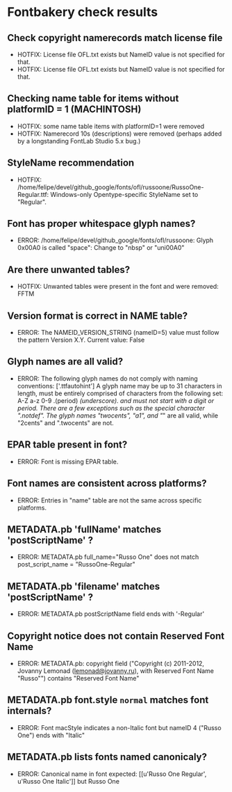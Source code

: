 # Fontbakery check results
## Check copyright namerecords match license file
* HOTFIX: License file OFL.txt exists but NameID value is not specified for that.
* HOTFIX: License file OFL.txt exists but NameID value is not specified for that.

## Checking name table for items without platformID = 1 (MACHINTOSH)
* HOTFIX: some name table items with platformID=1 were removed
* HOTFIX: Namerecord 10s (descriptions) were removed (perhaps added by a longstanding FontLab Studio 5.x bug.)

## StyleName recommendation
* HOTFIX: /home/felipe/devel/github_google/fonts/ofl/russoone/RussoOne-Regular.ttf: Windows-only Opentype-specific StyleName set to "Regular".

## Font has **proper** whitespace glyph names?
* ERROR: /home/felipe/devel/github_google/fonts/ofl/russoone: Glyph 0x00A0 is called "space": Change to "nbsp" or "uni00A0"

## Are there unwanted tables?
* HOTFIX: Unwanted tables were present in the font and were removed: FFTM

## Version format is correct in NAME table?
* ERROR: The NAMEID_VERSION_STRING (nameID=5) value must follow the pattern Version X.Y. Current value: False

## Glyph names are all valid?
* ERROR: The following glyph names do not comply with naming conventions: ['.ttfautohint'] A glyph name may be up to 31 characters in length, must be entirely comprised of characters from the following set: A-Z a-z 0-9 .(period) _(underscore). and must not start with a digit or period. There are a few exceptions such as the special character ".notdef". The glyph names "twocents", "a1", and "_" are all valid, while "2cents" and ".twocents" are not.

## EPAR table present in font?
* ERROR: Font is missing EPAR table.

## Font names are consistent across platforms?
* ERROR: Entries in "name" table are not the same across specific platforms.

## METADATA.pb 'fullName' matches 'postScriptName' ?
* ERROR: METADATA.pb full_name="Russo One" does not match post_script_name = "RussoOne-Regular"

## METADATA.pb 'filename' matches 'postScriptName' ?
* ERROR: METADATA.pb postScriptName field ends with '-Regular'

## Copyright notice does not contain Reserved Font Name
* ERROR: METADATA.pb: copyright field ("Copyright (c) 2011-2012, Jovanny Lemonad (lemonad@jovanny.ru), with Reserved Font Name "Russo"") contains "Reserved Font Name"

## METADATA.pb font.style `normal` matches font internals?
* ERROR: Font macStyle indicates a non-Italic font but nameID 4 ("Russo One") ends with "Italic"

## METADATA.pb lists fonts named canonicaly?
* ERROR: Canonical name in font expected: [[u'Russo One Regular', u'Russo One Italic']] but Russo One

